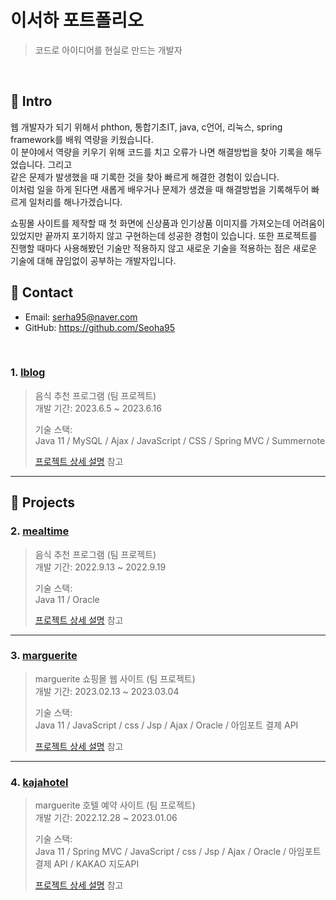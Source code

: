 # 이서하 포트폴리오
>코드로 아이디어를 현실로 만드는 개발자   

</br>

## :pushpin: Intro
웹 개발자가 되기 위해서 phthon, 통합기초IT, java, c언어, 리눅스, spring framework를 배워 역량을 키웠습니다.    
이 분야에서 역량을 키우기 위해 코드를 치고 오류가 나면 해결방법을 찾아 기록을 해두었습니다. 그리고    
같은 문제가 발생했을 때 기록한 것을 찾아 빠르게 해결한 경험이 있습니다.    
이처럼 일을 하게 된다면 새롭게 배우거나 문제가 생겼을 때 해결방법을 기록해두어 빠르게 일처리를 해나가겠습니다.       
               
쇼핑몰 사이트를 제작할 때 첫 화면에 신상품과 인기상품 이미지를 가져오는데 어려움이 있었지만 끝까지 포기하지 않고
구현하는데 성공한 경험이 있습니다. 또한 프로젝트를 진행할 때마다 사용해봤던 기술만 적용하지 않고 새로운 기술을 적용하는
점은 새로운 기술에 대해 끊임없이 공부하는 개발자입니다. 





## :pushpin: Contact
- Email: serha95@naver.com
- GitHub: https://github.com/Seoha95

</br>


### 1. [lblog](https://github.com/Seoha95/lblog.git)   
>음식 추천 프로그램 (팀 프로젝트)   
>개발 기간: 2023.6.5 ~ 2023.6.16   
>   
>기술 스택:   
>Java 11 / MySQL / Ajax / JavaScript / CSS / Spring MVC / Summernote   
>   
>[프로젝트 상세 설명](https://github.com/Seoha95/lblog.git) 참고   
   
---   
## :pushpin: Projects
### 2. [mealtime](https://github.com/Seoha95/mealtime.git)   
>음식 추천 프로그램 (팀 프로젝트)   
>개발 기간: 2022.9.13 ~ 2022.9.19   
>   
>기술 스택:   
>Java 11 / Oracle   
>   
>[프로젝트 상세 설명](https://github.com/Seoha95/mealtime.git) 참고   
   
---   
   
### 3. [marguerite](https://github.com/Seoha95/marguerite.git)   
>marguerite 쇼핑몰 웹 사이트 (팀 프로젝트)   
>개발 기간: 2023.02.13 ~ 2023.03.04   
>   
>기술 스택:   
>Java 11 / JavaScript / css / Jsp / Ajax / Oracle / 아임포트 결제 API   
>   
>[프로젝트 상세 설명](https://github.com/Seoha95/marguerite.git) 참고   
   
---   
   
### 4. [kajahotel](https://github.com/Seoha95/kajahotel.git)   
>marguerite 호텔 예약 사이트 (팀 프로젝트)   
>개발 기간: 2022.12.28 ~ 2023.01.06   
>   
>기술 스택:   
>Java 11 / Spring MVC / JavaScript / css / Jsp / Ajax / Oracle / 아임포트 결제 API / KAKAO 지도API   
>   
>[프로젝트 상세 설명](https://github.com/Seoha95/kajahotel.git) 참고   
